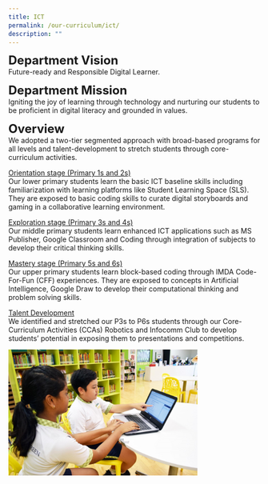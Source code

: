 ```yaml
---
title: ICT
permalink: /our-curriculum/ict/
description: ""
---
```

**<font size=5>Department Vision</font>**<br>
Future-ready and Responsible Digital Learner.

**<font size=5>Department Mission</font>**<br>
Igniting the joy of learning through technology and nurturing our students to be proficient in digital literacy and grounded in values.

**<font size=5>Overview</font>**<br>
We adopted a two-tier segmented approach with broad-based programs for all levels and talent-development to stretch students through core-curriculum activities.  

  

<u>Orientation stage (Primary 1s and 2s)</u> <br>
Our lower primary students learn the basic ICT baseline skills including familiarization with learning platforms like Student Learning Space (SLS). They are exposed to basic coding skills to curate digital storyboards and gaming in a collaborative learning environment.

  

<u>Exploration stage (Primary 3s and 4s)</u><br>
Our middle primary students learn enhanced ICT applications such as MS Publisher, Google Classroom and Coding through integration of subjects to develop their critical thinking skills.

  

<u>Mastery stage (Primary 5s and 6s)</u><br>
Our upper primary students learn block-based coding through IMDA Code-For-Fun (CFF) experiences. They are exposed to concepts in Artificial Intelligence, Google Draw to develop their computational thinking and problem solving skills.

  

<u>Talent Development</u><br>
We identified and stretched our P3s to P6s students through our Core-Curriculum Activities (CCAs) Robotics and Infocomm Club to develop students’ potential in exposing them to presentations and competitions.

<img src="/images/Our%20Curriculum/ICT.jpg"  
     style="width:75%">